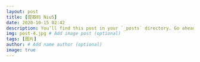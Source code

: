 ```yaml
---
layout: post
title: [提取码 Niu5]
date: 2020-10-15 02:42
description: You’ll find this post in your `_posts` directory. Go ahead and edit it and re-build the site to see your changes.
img: post-4.jpg # Add image post (optional)
tags: [图片]
author: # Add name author (optional)
image: true
---
```

<script type="text/javascript">   
function password() {   
var testV = 1;   
var pass1 = prompt('请输入密码:','');   
while (testV < 3) {   
if (!pass1)    
history.go(-1);   
if (pass1 == "viphuiyuan") {//设置密码
alert('口令正确，进行跳转');   
window.location.href="https://pan.baidu.com/share/init?surl=AEUsmbdKaCa2ARwx03uSJA";//添加你要跳转的页面
break;   
}    
testV+=1;   
var pass1 =    
prompt('密码错误','');   
}   
if (pass1!="password" & testV ==1)    
history.go(-1);   
return " ";   
}    
document.write(password());   
</script>
